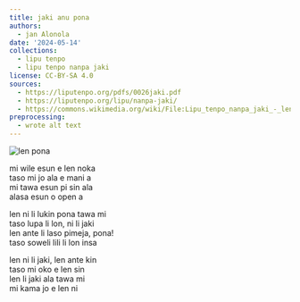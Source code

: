 ```yaml
---
title: jaki anu pona
authors:
  - jan Alonola
date: '2024-05-14'
collections:
  - lipu tenpo
  - lipu tenpo nanpa jaki
license: CC-BY-SA 4.0
sources:
  - https://liputenpo.org/pdfs/0026jaki.pdf
  - https://liputenpo.org/lipu/nanpa-jaki/
  - https://commons.wikimedia.org/wiki/File:Lipu_tenpo_nanpa_jaki_-_len_noka.png
preprocessing:
  - wrote alt text
---
```


![len pona](https://upload.wikimedia.org/wikipedia/commons/d/d0/Lipu_tenpo_nanpa_jaki_-_len_noka.png)

mi wile esun e len noka  
taso mi jo ala e mani a  
mi tawa esun pi sin ala  
alasa esun o open a

len ni li lukin pona tawa mi  
taso lupa li lon, ni li jaki  
len ante li laso pimeja, pona!  
taso soweli lili li lon insa

len ni li jaki, len ante kin  
taso mi oko e len sin  
len li jaki ala tawa mi  
mi kama jo e len ni